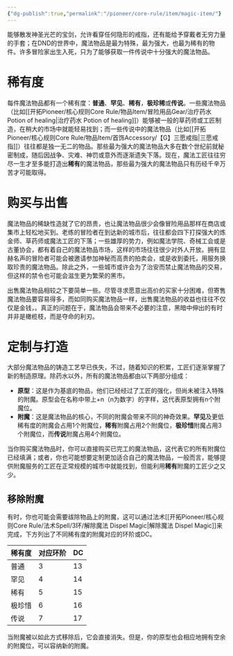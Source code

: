 ```yaml
---
{"dg-publish":true,"permalink":"/pioneer/core-rule/item/magic-item/"}
---
```


能够散发神圣光芒的宝剑，允许看穿任何隐形的戒指，还有能给予穿戴者无穷力量的手套；在DND的世界中，魔法物品是最为特殊，最为强大，也最为稀有的物件。许多冒险家出生入死，只为了能够获取一件传说中十分强大的魔法物品。

# 稀有度
每件魔法物品都有一个稀有度：**普通**、**罕见**、**稀有**，**极珍稀**或**传说**。一些魔法物品（比如[[开拓Pioneer/核心规则Core Rule/物品Item/冒险用品Gear/治疗药水 Potion of healing\|治疗药水 Potion of healing]]）能够被一般的草药师或工匠制造，在稍大的市场中就能轻易找到；而一些传说中的魔法物品（比如[[开拓Pioneer/核心规则Core Rule/物品Item/首饰Accessory/【G】三愿戒指\|三愿戒指]]）往往都是独一无二的物品。那些最为强大的魔法物品大多在数个世纪前就秘密制成，随后因战争、灾难、神罚或意外而逐渐遗失下落。现在，魔法工匠往往穷尽一生才至多能打造出**稀有**的魔法物品，那些最为强大的魔法物品只有历经千辛万苦才可能取得。

# 购买与出售
魔法物品的稀缺性造就了它的昂贵，也让魔法物品很少会像冒险用品那样在商店或集市上轻松地买到。老练的冒险者在到达新的城市后，往往都会四下打探强大的炼金师、草药师或魔法工匠的下落；一些雄厚的势力，例如魔法学院、奇械工会或是古董协会，都有着自己的魔法物品市场，这样的市场往往很少对外人开放。拥有显赫名声的冒险者可能会被邀请参加神秘而高贵的拍卖会，或是收到委托，用服务换取珍贵的魔法物品。除此之外，一些城市或许会为了治安而禁止魔法物品的交易，但这样的禁令也可能会滋生更为繁荣的黑市。

出售魔法物品相较之下要简单一些。尽管寻求愿意出高价的买家十分困难，但寄售魔法物品要容易得多，而如同购买魔法物品一样，出售魔法物品的收益也往往不仅仅是金钱，。真正的问题在于，魔法物品会带来不必要的注意，黑暗中伸出的有时并非是橄榄枝，而是夺命的利刃。

# 定制与打造
大部分魔法物品的铸造工艺早已佚失，不过，随着知识的积累，工匠们逐渐掌握了新的制造原理。除药水以外，所有的魔法物品都由以下两部分组成：

- **原型**：这是作为基底的物品，他们已经经过了工匠的强化，但尚未被注入特殊的附魔。原型会在名称中带上+n（n为数字）的字样，这代表原型拥有n个附魔位。
- **附魔**：这是魔法物品的核心，不同的附魔会带来不同的神奇效果。**罕见**及更低稀有度的附魔会占用1个附魔位，**稀有**附魔占用2个附魔位，**极珍惜**附魔占用3个附魔位，而**传说**附魔占用4个附魔位。

当你购买魔法物品时，你可以直接购买已完工的魔法物品，这代表它的所有附魔位已经填满；或者，你也可能想要定制更加适合自己的魔法物品，一般而言，能够提供附魔服务的工匠在正常规模的城市中就能找到，但能利用**稀有**附魔的工匠少之又少。
## 移除附魔
有时，你也可能会需要祓除物品上的附魔，这可以通过法术[[开拓Pioneer/核心规则Core Rule/法术Spell/3环/解除魔法 Dispel Magic\|解除魔法 Dispel Magic]]来完成，下方列出了不同稀有度的附魔对应的环阶或DC。

| 稀有度 | 对应环阶 | DC  |
| --- | ---- | --- |
| 普通  | 3    | 13  |
| 罕见  | 4    | 14  |
| 稀有  | 5    | 15  |
| 极珍惜 | 6    | 16  |
| 传说  | 7    | 17  |

当附魔被以如此方式移除后，它会直接消失。但是，你的原型也会相应地拥有空余的附魔位，可以容纳新的附魔。